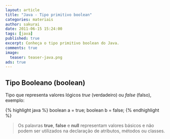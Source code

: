 ```yaml
---
layout: article
title: "Java - Tipo primitivo boolean"
categories: materiais
author: sakurai
date: 2011-06-15 15:24:00
tags: [java]
published: true
excerpt: Conheça o tipo primitivo boolean do Java.
comments: true
image:
  teaser: teaser-java.png
ads: true
---
```


## Tipo Booleano (boolean)

Tipo que representa valores lógicos *true* (verdadeiro) ou *false* (falso), exemplo:

{% highlight java %}
boolean a = true;
boolean b = false;
{% endhighlight %}

> Os palavras **true**, **false** e **null** representam valores básicos e não podem ser utilizados na declaração de atributos, métodos ou classes.
